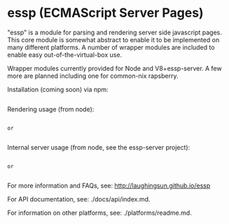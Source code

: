 # essp (ECMAScript Server Pages)

"essp" is a module for parsing and rendering server side javascript pages.  This core module is somewhat abstract to enable it to be implemented on many different platforms.  A number of wrapper modules are included to enable easy out-of-the-virtual-box use.

Wrapper modules currently provided for Node and V8+essp-server.  A few more are planned including one for common-nix rapsberry.

Installation (coming soon) via npm:

  ```npm install essp --save
  ```

Rendering usage (from node):

  ```essp index.essp --output-dir=./build
  ```
  
    or
      
  ```essp --self-contained index.essp >index.html
  ```

Internal server usage (from node, see the essp-server project):

  ```essp-server
  ```
 
    or
    
  ```essp-server --doc-root=./public --address=127.0.0.1 --port=8080
  ```

For more information and FAQs, see: http://laughingsun.github.io/essp

For API documentation, see: ./docs/api/index.md.

For information on other platforms, see: ./platforms/readme.md.
